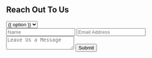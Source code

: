 <div class = 'fluid flex'><h2>Reach Out To Us</h2>
  <div class = 'form-widget flex'>
    <div id = 'notification'></div>
    <form method = 'POST' action = 'https://formspree.io/{{site.email}}' id = 'contact-form' class = 'contain'>
      <div class = 'funga'>
        <select name='Subject' id='Subject' class='select subject' placeholder='Join Mailing List' required>
        {% for option in site.data.options %}
          {% if forloop.index == 1 %}
          <option value = '{{option}}' selected >{{ option  }}</option>
          {% else %}
          <option value = '{{option}}'>{{ option  }}</option>
          {% endif %}
        {% endfor %}
      </select>
      </div>
      <input type = 'text' name = 'Name' placeholder = 'Name' required class = 'input-field'>
      <input type = 'email' name = 'Email' placeholder = 'Email Address' required class = 'input-field'>
      <textarea placeholder = 'Leave Us a Message' name = 'Message' class = 'input-field'></textarea>
      <input type = 'submit' value = 'Submit'>
    </form>
  </div>
</div>
